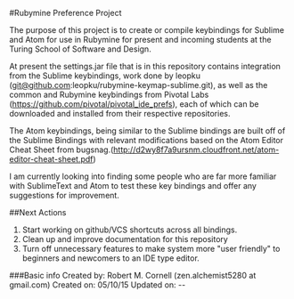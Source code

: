 #Rubymine Preference Project

The purpose of this project is to create or compile keybindings for Sublime and Atom for use in Rubymine for present and incoming students at the Turing School of Software and Design. 

At present the settings.jar file that is in this repository contains integration from the Sublime keybindings, work done by leopku (git@github.com:leopku/rubymine-keymap-sublime.git), as well as the common and Rubymine keybindings from Pivotal Labs (https://github.com/pivotal/pivotal_ide_prefs), each of which can be downloaded and installed from their respective repositories.

The Atom keybindings, being similar to the Sublime bindings are built off of the Sublime Bindings with relevant modifications based on the Atom Editor Cheat Sheet from bugsnag.(http://d2wy8f7a9ursnm.cloudfront.net/atom-editor-cheat-sheet.pdf)

I am currently looking into finding some people who are far more familiar with SublimeText and Atom to test these key bindings and offer any suggestions for improvement.  

##Next Actions
1. Start working on github/VCS shortcuts across all bindings.  
2. Clean up and improve documentation for this repository
3. Turn off unnecessary features to make system more "user friendly" to beginners and newcomers to an IDE type editor.




###Basic info
Created by:   Robert M. Cornell (zen.alchemist5280 at gmail.com)
Created on:   05/10/15
Updated on:   --





